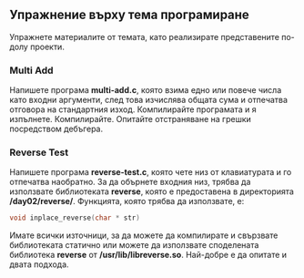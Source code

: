 ## Упражнение върху тема програмиране
Упражнете материалите от темата, като реализирате представените по-долу проекти.

### Multi Add
Напишете програма **multi-add.c**, която взима едно или повече числа като входни аргументи, след това изчислява общата сума и отпечатва отговора на стандартния изход. Компилирайте програмата и я изпълнете. Компилирайте. Опитайте отстраняване на грешки посредством дебъгера.

### Reverse Test
Напишете програма **reverse-test.c**, която чете низ от клавиатурата и го отпечатва наобратно. За да обърнете входния низ, трябва да използвате библиотеката **reverse**, която е предоставена в директорията **/day02/reverse/**. Функцията, която трябва да използвате, е:

```c
void inplace_reverse(char * str)
```

Имате всички източници, за да можете да компилирате и свързвате библиотеката статично или можете да използвате споделената библиотека **reverse** от **/usr/lib/libreverse.so**. Най-добре е да опитате и двата подхода.
